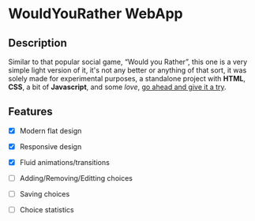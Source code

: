 # WouldYouRather WebApp

## Description

Similar to that popular social game, “Would you Rather”, this one is a very simple light version of it, it's not any better or anything of that sort, it was solely made for experimental purposes, a standalone project with **HTML**, **CSS**, a bit of **Javascript**, and some _love_, [go ahead and give it a try](https://eoussama.github.io/WouldYouRather_WebApp/).

## Features
- [X] Modern flat design
- [X] Responsive design
- [X] Fluid animations/transitions
- [ ] Adding/Removing/Editting choices
- [ ] Saving choices
- [ ] Choice statistics

